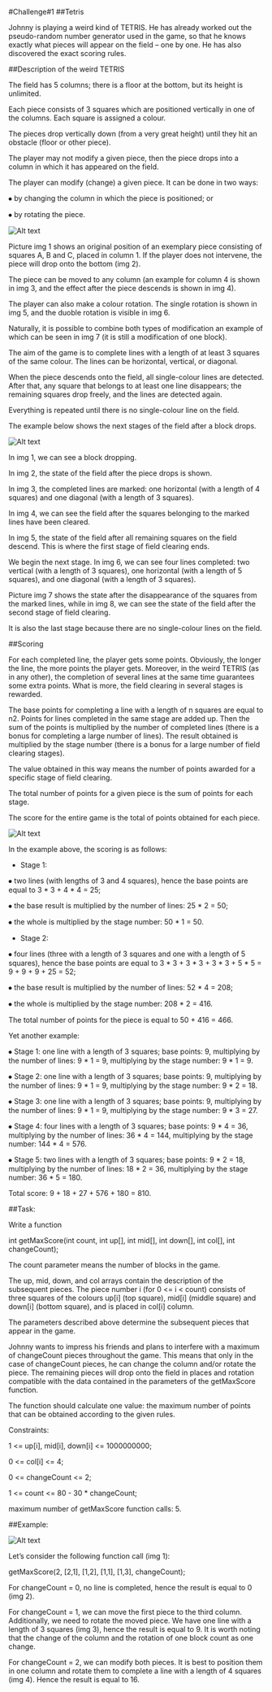 #Challenge#1 
##Tetris


Johnny is playing a weird kind of TETRIS. He has already worked out the pseudo-random number generator used in the game, so that he knows exactly what pieces will appear on the field – one by one. He has also discovered the exact scoring rules.


##Description of the weird TETRIS


The field has 5 columns; there is a floor at the bottom, but its height is unlimited.

Each piece consists of 3 squares which are positioned vertically in one of the columns. Each square is assigned a colour.

The pieces drop vertically down (from a very great height) until they hit an obstacle (floor or other piece).

The player may not modify a given piece, then the piece drops into a column in which it has appeared on the field.

The player can modify (change) a given piece. It can be done in two ways:  

⦁ by changing the column in which the piece is positioned; or

⦁ by rotating the piece.

![Alt text](1603190969_pic1.png?raw=true)

Picture img 1 shows an original position of an exemplary piece consisting of squares A, B and C, placed in column 1. If the player does not intervene, the piece will drop onto the bottom (img 2).


The piece can be moved to any column (an example for column 4 is shown in img 3, and the effect after the piece descends is shown in img 4).


The player can also make a colour rotation. The single rotation is shown in img 5, and the duoble rotation is visible in img 6.


Naturally, it is possible to combine both types of modification an example of which can be seen in img 7 (it is still a modification of one block). 

 


The aim of the game is to complete lines with a length of at least 3 squares of the same colour. The lines can be horizontal, vertical, or diagonal.


When the piece descends onto the field, all single-colour lines are detected. After that, any square that belongs to at least one line disappears; the remaining squares drop freely, and the lines are detected again.


Everything is repeated until there is no single-colour line on the field.


The example below shows the next stages of the field after a block drops.


![Alt text](1603190998_pic2.png?raw=true)


In img 1, we can see a block dropping.

In img 2, the state of the field after the piece drops is shown.

In img 3, the completed lines are marked: one horizontal (with a length of 4 squares) and one diagonal (with a length of 3 squares).

In img 4, we can see the field after the squares belonging to the marked lines have been cleared.

In img 5, the state of the field after all remaining squares on the field descend. This is where the first stage of field clearing ends.


We begin the next stage. In img 6, we can see four lines completed: two vertical (with a length of 3 squares), one horizontal (with a length of 5 squares), and one diagonal (with a length of 3 squares).

Picture img 7 shows the state after the disappearance of the squares from the marked lines, while in img 8, we can see the state of the field after the second stage of field clearing.


It is also the last stage because there are no single-colour lines on the field.


##Scoring


For each completed line, the player gets some points. Obviously, the longer the line, the more points the player gets. Moreover, in the weird TETRIS (as in any other), the completion of several lines at the same time guarantees some extra points. What is more, the field clearing in several stages is rewarded.


The base points for completing a line with a length of n squares are equal to n2. Points for lines completed in the same stage are added up. Then the sum of the points is multiplied by the number of completed lines (there is a bonus for completing a large number of lines). The result obtained is multiplied by the stage number (there is a bonus for a large number of field clearing stages).


The value obtained in this way means the number of points awarded for a specific stage of field clearing.

The total number of points for a given piece is the sum of points for each stage.

The score for the entire game is the total of points obtained for each piece.

![Alt text](1603191181_pic3.png?raw=true)

In the example above, the scoring is as follows:

- Stage 1:

⦁ two lines (with lengths of 3 and 4 squares), hence the base points are equal to 3 * 3 + 4 * 4 = 25;

⦁ the base result is multiplied by the number of lines: 25 * 2 = 50;

⦁ the whole is multiplied by the stage number: 50 * 1 = 50.

- Stage 2:

⦁ four lines (three with a length of 3 squares and one with a length of 5 squares), hence the base points are equal to 3 * 3 + 3 * 3 + 3 * 3 + 5 * 5 = 9 + 9 + 9 + 25 = 52;

⦁ the base result is multiplied by the number of lines: 52 * 4 = 208;

⦁ the whole is multiplied by the stage number: 208 * 2 = 416.


The total number of points for the piece is equal to 50 + 416 = 466.


Yet another example:



⦁ Stage 1: one line with a length of 3 squares; base points: 9, multiplying by the number of lines: 9 * 1 = 9, multiplying by the stage number: 9 * 1 = 9.

⦁ Stage 2: one line with a length of 3 squares; base points: 9, multiplying by the number of lines: 9 * 1 = 9, multiplying by the stage number: 9 * 2 = 18.

⦁ Stage 3: one line with a length of 3 squares; base points: 9, multiplying by the number of lines: 9 * 1 = 9, multiplying by the stage number: 9 * 3 = 27.

⦁ Stage 4: four lines with a length of 3 squares; base points: 9 * 4 = 36, multiplying by the number of lines: 36 * 4 = 144, multiplying by the stage number: 144 * 4 = 576.

⦁ Stage 5: two lines with a length of 3 squares; base points: 9 * 2 = 18, multiplying by the number of lines: 18 * 2 = 36, multiplying by the stage number: 36 * 5 = 180.


Total score: 9 + 18 + 27 + 576 + 180 = 810.


##Task:



Write a function

int getMaxScore(int count, int up[], int mid[], int down[], int col[], int changeCount);


The count parameter means the number of blocks in the game.


The up, mid, down, and col arrays contain the description of the subsequent pieces. The piece number i (for 0 <= i < count) consists of three squares of the colours up[i] (top square), mid[i] (middle square) and down[i] (bottom square), and is placed in col[i] column.


The parameters described above determine the subsequent pieces that appear in the game.


Johnny wants to impress his friends and plans to interfere with a maximum of changeCount pieces throughout the game. This means that only in the case of changeCount pieces, he can change the column and/or rotate the piece. The remaining pieces will drop onto the field in places and rotation compatible with the data contained in the parameters of the getMaxScore function.


The function should calculate one value: the maximum number of points that can be obtained according to the given rules.


Constraints:


1 <= up[i], mid[i], down[i] <= 1000000000;

0 <= col[i] <= 4;

0 <= changeCount <= 2;

1 <= count <= 80 - 30 * changeCount;

maximum number of getMaxScore function calls: 5.


##Example:

![Alt text](1603193215_pic4.png?raw=true)


Let’s consider the following function call (img 1):

getMaxScore(2, [2,1], [1,2], [1,1], [1,3], changeCount);


 


For changeCount = 0, no line is completed, hence the result is equal to 0 (img 2).


For changeCount = 1, we can move the first piece to the third column. Additionally, we need to rotate the moved piece. We have one line with a length of 3 squares (img 3), hence the result is equal to 9. It is worth noting that the change of the column and the rotation of one block count as one change.


For changeCount = 2, we can modify both pieces. It is best to position them in one column and rotate them to complete a line with a length of 4 squares (img 4). Hence the result is equal to 16.
